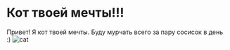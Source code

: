 # Кот твоей мечты!!!
Привет! Я кот твоей мечты. Буду мурчать всего за пару сосисок в день :)
![cat](https://artmoskovia.ru/wp-content/uploads/2019/03/Cats_Snout_Grey_Glance_553171_1920x1200.jpg)

